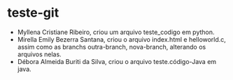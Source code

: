 # teste-git

- Myllena Cristiane Ribeiro, criou um arquivo teste_codigo em python.
- Mirella Emily Bezerra Santana, criou o arquivo index.html e helloworld.c, assim como as branchs outra-branch, nova-branch, alterando os arquivos nelas.
- Débora Almeida Buriti da Silva, criou o arquivo teste.código-Java em java. 
